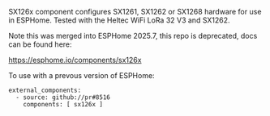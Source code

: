 SX126x component configures SX1261, SX1262 or SX1268 hardware for use in ESPHome. Tested with the Heltec WiFi LoRa 32 V3 and SX1262.

Note this was merged into ESPHome 2025.7, this repo is deprecated, docs can be found here:

https://esphome.io/components/sx126x

To use with a prevous version of ESPHome:
```
external_components:
  - source: github://pr#8516
    components: [ sx126x ]
```
